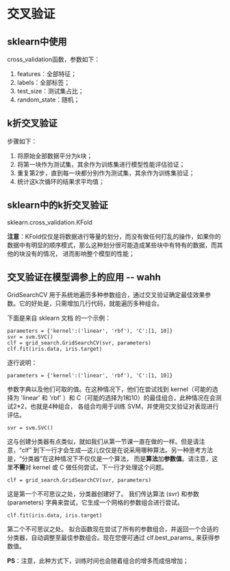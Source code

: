# 交叉验证

## sklearn中使用
cross_validation函数，参数如下：
1. features：全部特征；
2. labels：全部标签；
3. test_size：测试集占比；
4. random_state：随机；

## k折交叉验证
步骤如下：
1. 将原始全部数据平分为k块；
2. 将第一块作为测试集，其余作为训练集进行模型性能评估验证；
3. 重复第2步，直到每一块都分别作为测试集，其余作为训练集验证；
4. 统计这k次循环的结果求平均值；

## sklearn中的k折交叉验证
sklearn.cross_validation.KFold

**注意**：KFold仅仅是将数据进行等量的划分，而没有做任何打乱的操作，如果你的数据中有明显的顺序模式，那么这种划分很可能造成某些块中有特有的数据，而其他的块没有的情况，
进而影响整个模型的性能；

## 交叉验证在模型调参上的应用 -- wahh
GridSearchCV 用于系统地遍历多种参数组合，通过交叉验证确定最佳效果参数。它的好处是，只需增加几行代码，就能遍历多种组合。

下面是来自 sklearn 文档 的一个示例：

    parameters = {'kernel':('linear', 'rbf'), 'C':[1, 10]}
    svr = svm.SVC()
    clf = grid_search.GridSearchCV(svr, parameters)
    clf.fit(iris.data, iris.target)

逐行说明：

    parameters = {'kernel':('linear', 'rbf'), 'C':[1, 10]}

参数字典以及他们可取的值。在这种情况下，他们在尝试找到 kernel（可能的选择为 'linear' 和 'rbf' ）和 C（可能的选择为1和10）的最佳组合，此种情况在会测试2\*2，也就是4种组合，
各组合均用于训练 SVM，并使用交叉验证对表现进行评估。

    svr = svm.SVC()

这与创建分类器有点类似，就如我们从第一节课一直在做的一样。但是请注意，“clf” 到下一行才会生成—这儿仅仅是在说采用哪种算法。另一种思考方法是，“分类器”在这种情况下不仅仅是一个算法，
而是**算法**加**参数值**。请注意，这里**不需**对 kernel 或 C 做任何尝试，下一行才处理这个问题。

    clf = grid_search.GridSearchCV(svr, parameters)

这是第一个不可思议之处，分类器创建好了。 我们传达算法 (svr) 和参数 (parameters) 字典来尝试，它生成一个网格的参数组合进行尝试。

    clf.fit(iris.data, iris.target)

第二个不可思议之处。 拟合函数现在尝试了所有的参数组合，并返回一个合适的分类器，自动调整至最佳参数组合。现在您便可通过 clf.best_params\_ 来获得参数值。

**PS**：注意，此种方式下，训练时间也会随着组合的增多而成倍增加；
